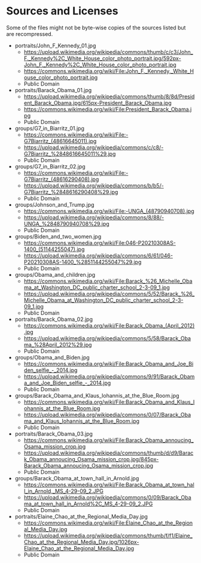 # Sources and Licenses

Some of the files might not be byte-wise copies of the sources listed but are recompressed.

* portraits/John_F_Kennedy_01.jpg
  * <https://upload.wikimedia.org/wikipedia/commons/thumb/c/c3/John_F._Kennedy%2C_White_House_color_photo_portrait.jpg/592px-John_F._Kennedy%2C_White_House_color_photo_portrait.jpg>
  * <https://commons.wikimedia.org/wiki/File:John_F._Kennedy,_White_House_color_photo_portrait.jpg>
  * Public Domain
* portraits/Barack_Obama_01.jpg
  * <https://upload.wikimedia.org/wikipedia/commons/thumb/8/8d/President_Barack_Obama.jpg/615px-President_Barack_Obama.jpg>
  * <https://commons.wikimedia.org/wiki/File:President_Barack_Obama.jpg>
  * Public Domain
* groups/G7_in_Biarritz_01.jpg
  * <https://commons.wikimedia.org/wiki/File:-G7Biarritz_(48616645011).jpg>
  * <https://upload.wikimedia.org/wikipedia/commons/c/c8/-G7Biarritz_%2848616645011%29.jpg>
  * Public Domain
* groups/G7_in_Biarritz_02.jpg
  * <https://commons.wikimedia.org/wiki/File:-G7Biarritz_(48616290408).jpg>
  * <https://upload.wikimedia.org/wikipedia/commons/b/b5/-G7Biarritz_%2848616290408%29.jpg>
  * Public Domain
* groups/Johnson_and_Trump.jpg
  * <https://commons.wikimedia.org/wiki/File:-UNGA_(48790940708).jpg>
  * <https://upload.wikimedia.org/wikipedia/commons/8/88/-UNGA_%2848790940708%29.jpg>
  * Public Domain
* groups/Biden_and_two_women.jpg
  * <https://commons.wikimedia.org/wiki/File:046-P20210308AS-1400_(51144255047).jpg>
  * <https://upload.wikimedia.org/wikipedia/commons/6/61/046-P20210308AS-1400_%2851144255047%29.jpg>
  * Public Domain
* groups/Obama_and_children.jpg
  * <https://commons.wikimedia.org/wiki/File:Barack_%26_Michelle_Obama_at_Washington_DC_public_charter_school_2-3-09_1.jpg>
  * <https://upload.wikimedia.org/wikipedia/commons/5/52/Barack_%26_Michelle_Obama_at_Washington_DC_public_charter_school_2-3-09_1.jpg>
  * Public Domain
* portraits/Barack_Obama_02.jpg
  * <https://commons.wikimedia.org/wiki/File:Barack_Obama_(April_2012).jpg>
  * <https://upload.wikimedia.org/wikipedia/commons/5/58/Barack_Obama_%28April_2012%29.jpg>
  * Public Domain
* groups/Obama_and_Biden.jpg
  * <https://commons.wikimedia.org/wiki/File:Barack_Obama_and_Joe_Biden_selfie_-_2014.jpg>
  * <https://upload.wikimedia.org/wikipedia/commons/9/91/Barack_Obama_and_Joe_Biden_selfie_-_2014.jpg>
  * Public Domain
* groups/Barack_Obama_and_Klaus_Iohannis_at_the_Blue_Room.jpg
  * <https://commons.wikimedia.org/wiki/File:Barack_Obama_and_Klaus_Iohannis_at_the_Blue_Room.jpg>
  * <https://upload.wikimedia.org/wikipedia/commons/0/07/Barack_Obama_and_Klaus_Iohannis_at_the_Blue_Room.jpg>
  * Public Domain
* portraits/Barack_Obama_03.jpg
  * <https://commons.wikimedia.org/wiki/File:Barack_Obama_annoucing_Osama_mission_crop.jpg>
  * <https://upload.wikimedia.org/wikipedia/commons/thumb/d/d9/Barack_Obama_annoucing_Osama_mission_crop.jpg/845px-Barack_Obama_annoucing_Osama_mission_crop.jpg>
  * Public Domain
* groups/Barack_Obama_at_town_hall_in_Arnold.jpg
  * <https://commons.wikimedia.org/wiki/File:Barack_Obama_at_town_hall_in_Arnold,_MS_4-29-09_2.JPG>
  * <https://upload.wikimedia.org/wikipedia/commons/0/09/Barack_Obama_at_town_hall_in_Arnold%2C_MS_4-29-09_2.JPG>
  * Public Domain
* portraits/Elaine_Chao_at_the_Regional_Media_Day.jpg
  * <https://commons.wikimedia.org/wiki/File:Elaine_Chao_at_the_Regional_Media_Day.jpg>
  * <https://upload.wikimedia.org/wikipedia/commons/thumb/f/f1/Elaine_Chao_at_the_Regional_Media_Day.jpg/1026px-Elaine_Chao_at_the_Regional_Media_Day.jpg>
  * Public Domain
